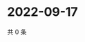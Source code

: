 # 2022-09-17

共 0 条

<!-- BEGIN WEIBO -->
<!-- 最后更新时间 Sat Sep 17 2022 07:19:12 GMT+0800 (China Standard Time) -->

<!-- END WEIBO -->
